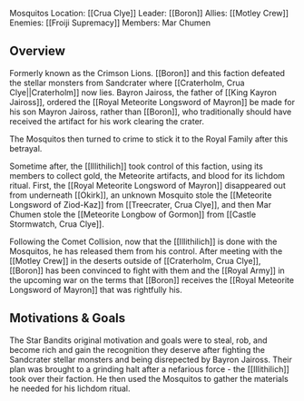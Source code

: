 Mosquitos
Location: [[Crua Clye]]
Leader: [[Boron]]
Allies: [[Motley Crew]]
Enemies: [[Froiji Supremacy]]
Members: Mar Chumen

## Overview
Formerly known as the Crimson Lions. [[Boron]] and this faction defeated the stellar monsters from Sandcrater where [[Craterholm, Crua Clye||Craterholm]] now lies. Bayron Jaiross, the father of [[King Kayron Jaiross]], ordered the [[Royal Meteorite Longsword of Mayron]] be made for his son Mayron Jaiross, rather than [[Boron]], who traditionally should have received the artifact for his work clearing the crater.

The Mosquitos then turned to crime to stick it to the Royal Family after this betrayal.

Sometime after, the [[Illithilich]] took control of this faction, using its members to collect gold, the Meteorite artifacts, and blood for its lichdom ritual. First, the [[Royal Meteorite Longsword of Mayron]] disappeared out from underneath [[Okirk]], an unknown Mosquito stole the [[Meteorite Longsword of Ziod-Kaz]] from [[Treecrater, Crua Clye]], and then Mar Chumen stole the [[Meteorite Longbow of Gormon]] from [[Castle Stormwatch, Crua Clye]]. 

Following the Comet Collision, now that the [[Illithilich]] is done with the Mosquitos, he has released them from his control. After meeting with the [[Motley Crew]] in the deserts outside of [[Craterholm, Crua Clye]], [[Boron]] has been convinced to fight with them and the [[Royal Army]] in the upcoming war on the terms that [[Boron]] receives the [[Royal Meteorite Longsword of Mayron]] that was rightfully his.

## Motivations & Goals
The Star Bandits original motivation and goals were to steal, rob, and become rich and gain the recognition they deserve after fighting the Sandcrater stellar monsters and being disrepected by Bayron Jaiross. Their plan was brought to a grinding halt after a nefarious force - the [[Illithilich]] took over their faction. He then used the Mosquitos to gather the materials he needed for his lichdom ritual.